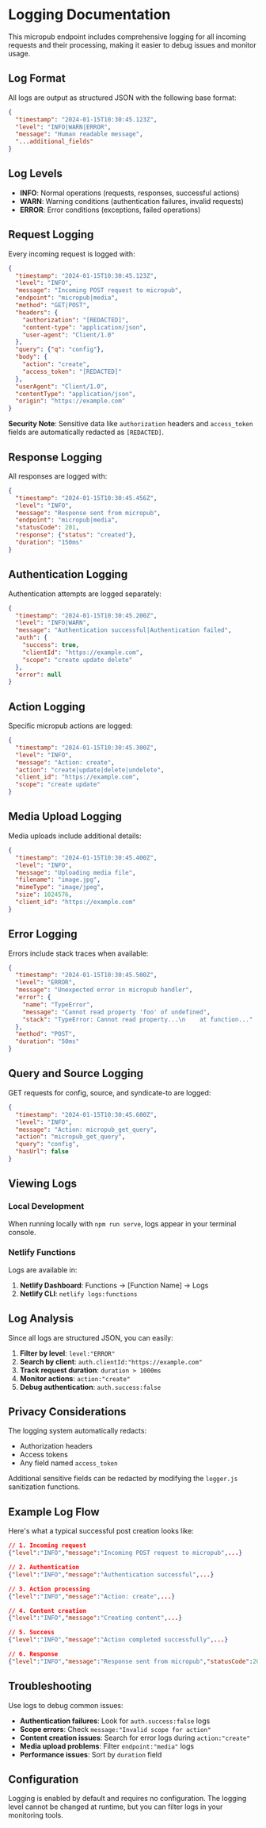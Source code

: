 # Logging Documentation

This micropub endpoint includes comprehensive logging for all incoming requests and their processing, making it easier to debug issues and monitor usage.

## Log Format

All logs are output as structured JSON with the following base format:

```json
{
  "timestamp": "2024-01-15T10:30:45.123Z",
  "level": "INFO|WARN|ERROR",
  "message": "Human readable message",
  "...additional_fields"
}
```

## Log Levels

- **INFO**: Normal operations (requests, responses, successful actions)
- **WARN**: Warning conditions (authentication failures, invalid requests)
- **ERROR**: Error conditions (exceptions, failed operations)

## Request Logging

Every incoming request is logged with:

```json
{
  "timestamp": "2024-01-15T10:30:45.123Z",
  "level": "INFO",
  "message": "Incoming POST request to micropub",
  "endpoint": "micropub|media",
  "method": "GET|POST",
  "headers": {
    "authorization": "[REDACTED]",
    "content-type": "application/json",
    "user-agent": "Client/1.0"
  },
  "query": {"q": "config"},
  "body": {
    "action": "create",
    "access_token": "[REDACTED]"
  },
  "userAgent": "Client/1.0",
  "contentType": "application/json",
  "origin": "https://example.com"
}
```

**Security Note**: Sensitive data like `authorization` headers and `access_token` fields are automatically redacted as `[REDACTED]`.

## Response Logging

All responses are logged with:

```json
{
  "timestamp": "2024-01-15T10:30:45.456Z",
  "level": "INFO",
  "message": "Response sent from micropub",
  "endpoint": "micropub|media",
  "statusCode": 201,
  "response": {"status": "created"},
  "duration": "150ms"
}
```

## Authentication Logging

Authentication attempts are logged separately:

```json
{
  "timestamp": "2024-01-15T10:30:45.200Z",
  "level": "INFO|WARN",
  "message": "Authentication successful|Authentication failed",
  "auth": {
    "success": true,
    "clientId": "https://example.com",
    "scope": "create update delete"
  },
  "error": null
}
```

## Action Logging

Specific micropub actions are logged:

```json
{
  "timestamp": "2024-01-15T10:30:45.300Z",
  "level": "INFO",
  "message": "Action: create",
  "action": "create|update|delete|undelete",
  "client_id": "https://example.com",
  "scope": "create update"
}
```

## Media Upload Logging

Media uploads include additional details:

```json
{
  "timestamp": "2024-01-15T10:30:45.400Z",
  "level": "INFO",
  "message": "Uploading media file",
  "filename": "image.jpg",
  "mimeType": "image/jpeg",
  "size": 1024576,
  "client_id": "https://example.com"
}
```

## Error Logging

Errors include stack traces when available:

```json
{
  "timestamp": "2024-01-15T10:30:45.500Z",
  "level": "ERROR",
  "message": "Unexpected error in micropub handler",
  "error": {
    "name": "TypeError",
    "message": "Cannot read property 'foo' of undefined",
    "stack": "TypeError: Cannot read property...\n    at function..."
  },
  "method": "POST",
  "duration": "50ms"
}
```

## Query and Source Logging

GET requests for config, source, and syndicate-to are logged:

```json
{
  "timestamp": "2024-01-15T10:30:45.600Z",
  "level": "INFO",
  "message": "Action: micropub_get_query",
  "action": "micropub_get_query",
  "query": "config",
  "hasUrl": false
}
```

## Viewing Logs

### Local Development

When running locally with `npm run serve`, logs appear in your terminal console.

### Netlify Functions

Logs are available in:
1. **Netlify Dashboard**: Functions → [Function Name] → Logs
2. **Netlify CLI**: `netlify logs:functions`

## Log Analysis

Since all logs are structured JSON, you can easily:

1. **Filter by level**: `level:"ERROR"`
2. **Search by client**: `auth.clientId:"https://example.com"`
3. **Track request duration**: `duration > 1000ms`
4. **Monitor actions**: `action:"create"`
5. **Debug authentication**: `auth.success:false`

## Privacy Considerations

The logging system automatically redacts:
- Authorization headers
- Access tokens
- Any field named `access_token`

Additional sensitive fields can be redacted by modifying the `logger.js` sanitization functions.

## Example Log Flow

Here's what a typical successful post creation looks like:

```json
// 1. Incoming request
{"level":"INFO","message":"Incoming POST request to micropub",...}

// 2. Authentication
{"level":"INFO","message":"Authentication successful",...}

// 3. Action processing
{"level":"INFO","message":"Action: create",...}

// 4. Content creation
{"level":"INFO","message":"Creating content",...}

// 5. Success
{"level":"INFO","message":"Action completed successfully",...}

// 6. Response
{"level":"INFO","message":"Response sent from micropub","statusCode":201,...}
```

## Troubleshooting

Use logs to debug common issues:

- **Authentication failures**: Look for `auth.success:false` logs
- **Scope errors**: Check `message:"Invalid scope for action"`
- **Content creation issues**: Search for error logs during `action:"create"`
- **Media upload problems**: Filter `endpoint:"media"` logs
- **Performance issues**: Sort by `duration` field

## Configuration

Logging is enabled by default and requires no configuration. The logging level cannot be changed at runtime, but you can filter logs in your monitoring tools.
